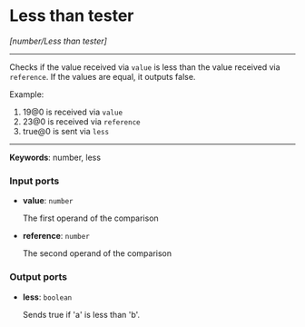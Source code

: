 # Less than tester

_[number/Less than tester]_

---

Checks if the value received via `value` is less than the value received via `reference`. If the values are equal, it outputs false.  
  
Example:  
  
1. 19@0 is received via `value`  
2. 23@0 is received via `reference`  
3. true@0 is sent via `less`  

---

__Keywords__: number, less

### Input ports

* __value__: ` number `

    The first operand of the comparison


* __reference__: ` number `

    The second operand of the comparison

### Output ports

* __less__: ` boolean `

    Sends true if 'a' is less than 'b'.


